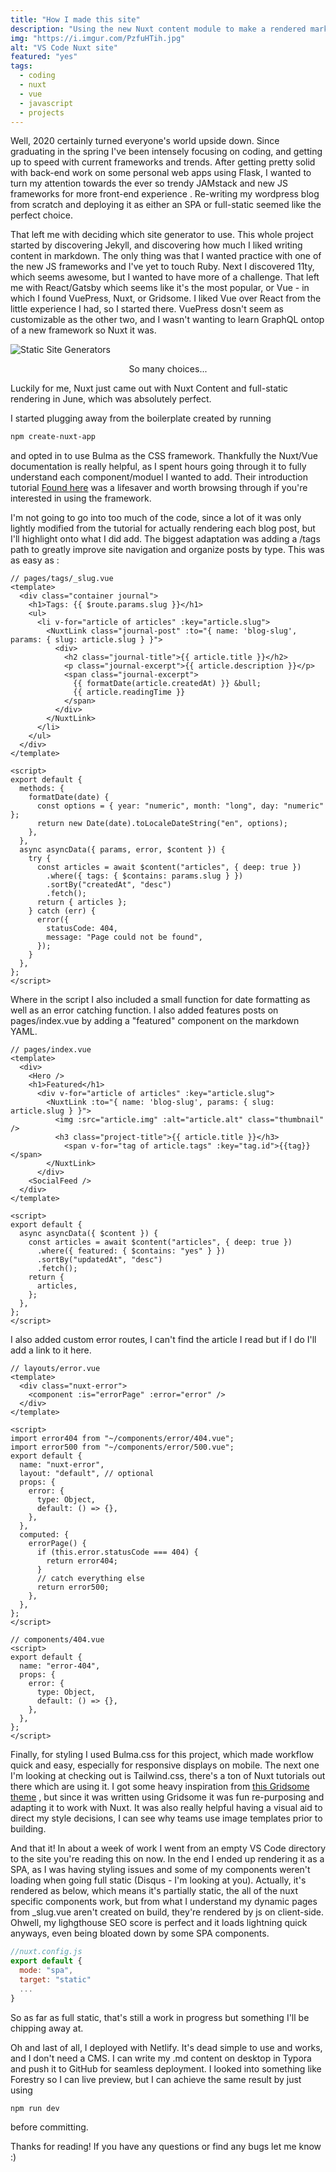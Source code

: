 ```yaml
---
title: "How I made this site"
description: "Using the new Nuxt content module to make a rendered markdown blog"
img: "https://i.imgur.com/PzfuHTih.jpg"
alt: "VS Code Nuxt site"
featured: "yes"
tags:
  - coding
  - nuxt
  - vue
  - javascript
  - projects
---
```




Well, 2020 certainly turned everyone's world upside down.  Since graduating in the spring I've been intensely focusing on coding, and getting up to speed with current frameworks and trends. After getting pretty solid with back-end work on some personal web apps using Flask, I wanted to turn my attention towards the ever so trendy JAMstack and new JS frameworks for more front-end experience . Re-writing my wordpress blog from scratch and deploying it as either an SPA or full-static seemed like the perfect choice.



That left me with deciding which site generator to use. This whole project started by discovering Jekyll, and discovering how much I liked writing content in markdown. The only thing was that I wanted practice with one of the new JS frameworks and I've yet to touch Ruby. Next I discovered 11ty, which seems awesome, but I wanted to have more of a challenge. That left me with React/Gatsby which seems like it's the most popular,  or Vue - in which I found VuePress, Nuxt, or Gridsome. I liked Vue over React from the little experience I had, so I started there. VuePress dosn't seem as customizable as the other two, and I wasn't wanting to learn GraphQL ontop of a new framework so Nuxt it was. 



![Static Site Generators](https://snipcart.com/media/204774/best-static-site-generator-2020.png)

<center>So many choices...</center>



Luckily for me, Nuxt just came out with Nuxt Content and full-static rendering  in June, which was absolutely perfect. 

I started plugging away from the boilerplate created by running 

```bash
npm create-nuxt-app
```

and opted in to use Bulma as the CSS framework.  Thankfully the Nuxt/Vue documentation is really helpful, as I spent hours going through it  to fully understand each component/moduel I wanted to add.  Their introduction tutorial [Found here](https://nuxtjs.org/blog/creating-blog-with-nuxt-content/) was a lifesaver and worth browsing through if you're interested in using the framework.



I'm not going to go into too much of the code, since a lot of it was only lightly modified from the tutorial for actually rendering each blog post, but I'll highlight onto what I did add.  The biggest adaptation was adding a /tags path to greatly improve site navigation and organize posts by type. This was as easy as :

```vue
// pages/tags/_slug.vue
<template>
  <div class="container journal">
    <h1>Tags: {{ $route.params.slug }}</h1>
    <ul>
      <li v-for="article of articles" :key="article.slug">
        <NuxtLink class="journal-post" :to="{ name: 'blog-slug', params: { slug: article.slug } }">
          <div>
            <h2 class="journal-title">{{ article.title }}</h2>
            <p class="journal-excerpt">{{ article.description }}</p>
            <span class="journal-excerpt">
              {{ formatDate(article.createdAt) }} &bull;
              {{ article.readingTime }}
            </span>
          </div>
        </NuxtLink>
      </li>
    </ul>
  </div>
</template>

<script>
export default {
  methods: {
    formatDate(date) {
      const options = { year: "numeric", month: "long", day: "numeric" };
      return new Date(date).toLocaleDateString("en", options);
    },
  },
  async asyncData({ params, error, $content }) {
    try {
      const articles = await $content("articles", { deep: true })
        .where({ tags: { $contains: params.slug } })
        .sortBy("createdAt", "desc")
        .fetch();
      return { articles };
    } catch (err) {
      error({
        statusCode: 404,
        message: "Page could not be found",
      });
    }
  },
};
</script>
```



Where in the script I also included a small function for date formatting as well as an error catching function. I also added features posts on pages/index.vue by adding a "featured" component on the markdown YAML.



```vue
// pages/index.vue
<template>
  <div>
    <Hero />
    <h1>Featured</h1>
      <div v-for="article of articles" :key="article.slug">
        <NuxtLink :to="{ name: 'blog-slug', params: { slug: article.slug } }">
          <img :src="article.img" :alt="article.alt" class="thumbnail" />
          <h3 class="project-title">{{ article.title }}</h3>
            <span v-for="tag of article.tags" :key="tag.id">{{tag}}</span>
        </NuxtLink>
      </div>
    <SocialFeed />
  </div>
</template>

<script>
export default {
  async asyncData({ $content }) {
    const articles = await $content("articles", { deep: true })
      .where({ featured: { $contains: "yes" } })
      .sortBy("updatedAt", "desc")
      .fetch();
    return {
      articles,
    };
  },
};
</script>
```



I also added custom error routes, I can't find the article I read but if I do I'll add a link to it here.



```vue
// layouts/error.vue
<template>
  <div class="nuxt-error">
    <component :is="errorPage" :error="error" />
  </div>
</template>

<script>
import error404 from "~/components/error/404.vue";
import error500 from "~/components/error/500.vue";
export default {
  name: "nuxt-error",
  layout: "default", // optional
  props: {
    error: {
      type: Object,
      default: () => {},
    },
  },
  computed: {
    errorPage() {
      if (this.error.statusCode === 404) {
        return error404;
      }
      // catch everything else
      return error500;
    },
  },
};
</script>
```

```vue
// components/404.vue
<script>
export default {
  name: "error-404",
  props: {
    error: {
      type: Object,
      default: () => {},
    },
  },
};
</script>
```



Finally, for styling I used Bulma.css for this project, which made workflow quick and easy, especially for responsive displays on mobile. The next one I'm looking at checking out is Tailwind.css, there's a ton of Nuxt tutorials out there which are using it. I got some heavy inspiration from [this Gridsome theme](https://gridsome-forestry.netlify.app/) , but since it was written using Gridsome it was fun re-purposing and adapting it to work with Nuxt. It was also really helpful having a visual aid to direct my style decisions, I can see why teams use image templates prior to building.



And that it! In about a week of work I went from an empty VS Code directory to the site you're reading this on now. In the end I ended up rendering it as a SPA, as I was having styling issues and some of my components weren't loading when going full static (Disqus - I'm looking at you). Actually, it's rendered as below, which means it's partially static, the all of the nuxt specific components work, but from what I understand my  dynamic pages from _slug.vue aren't created on build, they're rendered by js on client-side. Ohwell, my lighgthouse SEO score is perfect and it loads lightning quick anyways, even being bloated down by some SPA components.

```javascript
//nuxt.config.js
export default {
  mode: "spa",
  target: "static"
  ...
}
```

So as far as full static, that's still a work in progress but something I'll be chipping away at. 



Oh and last of all, I deployed with Netlify. It's dead simple to use and works, and I don't need a CMS. I can write my .md content on desktop in Typora and push it to GitHub for seamless deployment.  I looked into something like Forestry so I can live preview, but I can achieve the same result by just using

```bash
npm run dev
```

before committing.



Thanks for reading! If you have any questions or find any bugs let me know :)